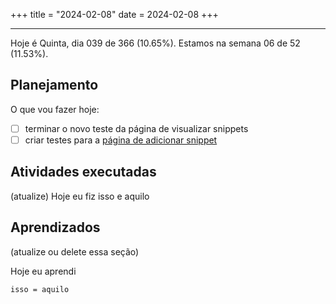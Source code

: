 +++
title = "2024-02-08"
date = 2024-02-08
+++

---

Hoje é Quinta, dia 039 de 366 (10.65%). Estamos na semana 06 de 52 (11.53%).

## Planejamento

O que vou fazer hoje:

- [ ] terminar o novo teste da página de visualizar snippets
- [ ] criar testes para a [página de adicionar snippet](https://github.com/OmnicodeSolutions/luisa_drf_flutter_client/blob/snippets_CRUD/lib/add_snippet.dart)

## Atividades executadas

(atualize) Hoje eu fiz isso e aquilo

## Aprendizados

(atualize ou delete essa seção)

Hoje eu aprendi
```
isso = aquilo
```
